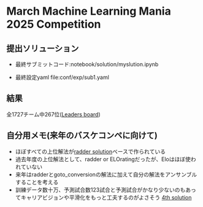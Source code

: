 # March Machine Learning Mania 2025 Competition

## 提出ソリューション
- 最終サブミットコード:notebook/solution/myslution.ipynb

- 最終設定yaml file:conf/exp/sub1.yaml

## 結果
全1727チーム中267位([Leaders board](https://www.kaggle.com/competitions/march-machine-learning-mania-2025/leaderboard))

## 自分用メモ(来年のバスケコンペに向けて)
- ほぼすべての上位解法が[radder solution](https://www.kaggle.com/code/raddar/vilnius-ncaa)ベースで作られている
- 過去年度の上位解法として、radder or ELOratingだったが、Eloはほぼ使われていない
- 来年はradderとgoto_conversionの解法に加えて自分の解法をアンサンブルすることを考える
- 訓練データ数十万、予測試合数123試合と予測試合がかなり少ないのもあってキャリアビジョンや平滑化をもっと工夫するのがよさそう [4th solution](https://www.kaggle.com/competitions/march-machine-learning-mania-2025/discussion/572466)
